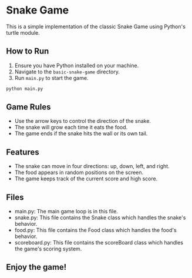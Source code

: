 # Snake Game

This is a simple implementation of the classic Snake Game using Python's turtle module.

## How to Run

1. Ensure you have Python installed on your machine.
2. Navigate to the `basic-snake-game` directory.
3. Run `main.py` to start the game.

  ```sh
  python main.py
  ```
## Game Rules

- Use the arrow keys to control the direction of the snake.
- The snake will grow each time it eats the food.
- The game ends if the snake hits the wall or its own tail.

## Features

- The snake can move in four directions: up, down, left, and right.
- The food appears in random positions on the screen.
- The game keeps track of the current score and high score.

## Files
- main.py: The main game loop is in this file.
- snake.py: This file contains the Snake class which handles the snake's behavior.
- food.py: This file contains the Food class which handles the food's behavior.
- scoreboard.py: This file contains the scoreBoard class which handles the game's scoring system.

## Enjoy the game!
